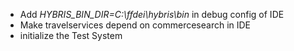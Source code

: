 - Add *HYBRIS_BIN_DIR=C:\ffdei\hybris\bin* in debug config of IDE
- Make travelservices depend on commercesearch in IDE
- initialize the Test System
